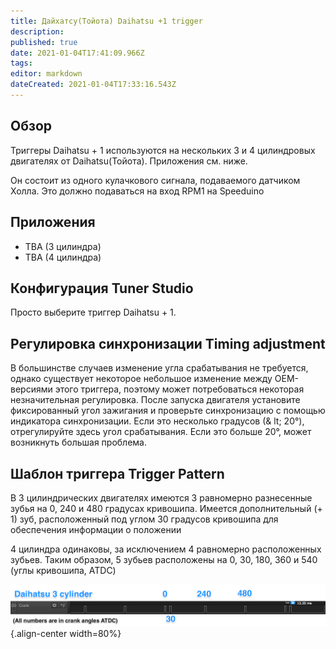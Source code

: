 ```yaml
---
title: Дайхатсу(Тойота) Daihatsu +1 trigger
description: 
published: true
date: 2021-01-04T17:41:09.966Z
tags: 
editor: markdown
dateCreated: 2021-01-04T17:33:16.543Z
---
```


## Обзор
Триггеры Daihatsu + 1 используются на нескольких 3 и 4 цилиндровых двигателях от Daihatsu(Тойота). Приложения см. ниже.

Он состоит из одного кулачкового сигнала, подаваемого датчиком Холла. Это должно подаваться на вход RPM1 на Speeduino

## Приложения
-   TBA (3 цилиндра)
-   TBA (4 цилиндра)

## Конфигурация Tuner Studio
Просто выберите триггер Daihatsu + 1.

## Регулировка синхронизации Timing adjustment

В большинстве случаев изменение угла срабатывания не требуется, однако существует некоторое небольшое изменение между OEM-версиями этого триггера, поэтому может потребоваться некоторая незначительная регулировка. После запуска двигателя установите фиксированный угол зажигания и проверьте синхронизацию с помощью индикатора синхронизации. Если это несколько градусов (& lt; 20°), отрегулируйте здесь угол срабатывания. Если это больше 20°, может возникнуть большая проблема.

Шаблон триггера Trigger Pattern
---------------
В 3 цилиндрических двигателях имеются 3 равномерно разнесенные зубья на 0, 240 и 480 градусах кривошипа. Имеется дополнительный (+ 1) зуб, расположенный под углом 30 градусов кривошипа для обеспечения информации о положении

4 цилиндра одинаковы, за исключением 4 равномерно расположенных зубьев. Таким образом, 5 зубьев расположены на 0, 30, 180, 360 и 540 (углы кривошипа, ATDC)

![daihatsu_3_1.png](/img/decoders/daihatsu_3_1.png){.align-center width=80%}
